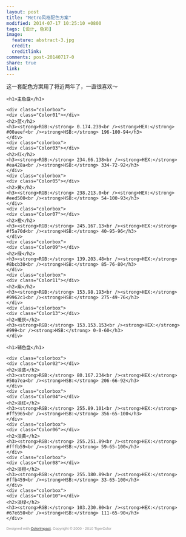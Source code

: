 ```yaml
---
layout: post
title: "Metro风格配色方案"
modified: 2014-07-17 10:25:10 +0800
tags: [设计, 色彩]
image:
  feature: abstract-3.jpg
  credit: 
  creditlink: 
comments: post-20140717-0
share: true
link: 
---
```


这一套配色方案用了将近两年了，一直很喜欢～

<style type="text/css">
div.color-impact div.colorbox{border:1px solid #cccccc;float:left;margin:0 20px 20px 0;padding:10px;width:140px;}
div.color-impact h1{font:130% Georgia,serif;margin:0 0 20px;clear:left;}
div.color-impact h2{border-bottom:1px solid #dddddd;font-size:70%;margin:5px 0;padding-bottom:5px;text-align:center;white-space:nowrap;}
div.color-impact h3{font-size:70%;font-weight:normal;margin:0;white-space:nowrap;}
div.color-impact h6{background:transparent;clear:both;color:#888888;font:70% Arial,sans-serif;}
div.color-impact .Color01 {background-color: #00AEEF;border:1px solid #eeeeee; height:100px; width:100%}
div.color-impact .Color02 {background-color: #50A7EA;border:1px solid #eeeeee; height:100px; width:100%}
div.color-impact .Color03 {background-color: #EA428A;border:1px solid #eeeeee; height:100px; width:100%}
div.color-impact .Color04 {background-color: #FF5965;border:1px solid #eeeeee; height:100px; width:100%}
div.color-impact .Color05 {background-color: #EED500;border:1px solid #eeeeee; height:100px; width:100%}
div.color-impact .Color06 {background-color: #FFFB59;border:1px solid #eeeeee; height:100px; width:100%}
div.color-impact .Color07 {background-color: #F5A70D;border:1px solid #eeeeee; height:100px; width:100%}
div.color-impact .Color08 {background-color: #FFB459;border:1px solid #eeeeee; height:100px; width:100%}
div.color-impact .Color09 {background-color: #8BCB30;border:1px solid #eeeeee; height:100px; width:100%}
div.color-impact .Color10 {background-color: #67E650;border:1px solid #eeeeee; height:100px; width:100%}
div.color-impact .Color11 {background-color: #9962C1;border:1px solid #eeeeee; height:100px; width:100%}
div.color-impact .Color12 {background-color: #AC9C7B;border:1px solid #eeeeee; height:100px; width:100%}
div.color-impact .Color13 {background-color: #999999;border:1px solid #eeeeee; height:100px; width:100%}
</style>

<div class="color-impact">

	<h1>主色盘</h1>

	<div class="colorbox">
	<div class="Color01"></div>
	<h2>蓝</h2>
	<h3><strong>RGB:</strong> 0.174.239<br /><strong>HEX:</strong> #00aeef<br /><strong>HSB:</strong> 196-100-94</h3>
	</div>
	<div class="colorbox">
	<div class="Color03"></div>
	<h2>红</h2>
	<h3><strong>RGB:</strong> 234.66.138<br /><strong>HEX:</strong> #ea428a<br /><strong>HSB:</strong> 334-72-92</h3>
	</div>
	<div class="colorbox">
	<div class="Color05"></div>
	<h2>黄</h2>
	<h3><strong>RGB:</strong> 238.213.0<br /><strong>HEX:</strong> #eed500<br /><strong>HSB:</strong> 54-100-93</h3>
	</div>
	<div class="colorbox">
	<div class="Color07"></div>
	<h2>橙</h2>
	<h3><strong>RGB:</strong> 245.167.13<br /><strong>HEX:</strong> #f5a70d<br /><strong>HSB:</strong> 40-95-96</h3>
	</div>
	<div class="colorbox">
	<div class="Color09"></div>
	<h2>绿</h2>
	<h3><strong>RGB:</strong> 139.203.48<br /><strong>HEX:</strong> #8bcb30<br /><strong>HSB:</strong> 85-76-80</h3>
	</div>
	<div class="colorbox">
	<div class="Color11"></div>
	<h2>紫</h2>
	<h3><strong>RGB:</strong> 153.98.193<br /><strong>HEX:</strong> #9962c1<br /><strong>HSB:</strong> 275-49-76</h3>
	</div>
	<div class="colorbox">
	<div class="Color13"></div>
	<h2>暖灰</h2>
	<h3><strong>RGB:</strong> 153.153.153<br /><strong>HEX:</strong> #999<br /><strong>HSB:</strong> 0-0-60</h3>
	</div>

	<h1>辅色盘</h1>

	<div class="colorbox">
	<div class="Color02"></div>
	<h2>淡蓝</h2>
	<h3><strong>RGB:</strong> 80.167.234<br /><strong>HEX:</strong> #50a7ea<br /><strong>HSB:</strong> 206-66-92</h3>
	</div>
	<div class="colorbox">
	<div class="Color04"></div>
	<h2>淡红</h2>
	<h3><strong>RGB:</strong> 255.89.101<br /><strong>HEX:</strong> #ff5965<br /><strong>HSB:</strong> 356-65-100</h3>
	</div>
	<div class="colorbox">
	<div class="Color06"></div>
	<h2>淡黄</h2>
	<h3><strong>RGB:</strong> 255.251.89<br /><strong>HEX:</strong> #fffb59<br /><strong>HSB:</strong> 59-65-100</h3>
	</div>
	<div class="colorbox">
	<div class="Color08"></div>
	<h2>淡橙</h2>
	<h3><strong>RGB:</strong> 255.180.89<br /><strong>HEX:</strong> #ffb459<br /><strong>HSB:</strong> 33-65-100</h3>
	</div>
	<div class="colorbox">
	<div class="Color10"></div>
	<h2>淡绿</h2>
	<h3><strong>RGB:</strong> 103.230.80<br /><strong>HEX:</strong> #67e650<br /><strong>HSB:</strong> 111-65-90</h3>
	</div>

<h6>Designed with <a href="http://www.tigercolor.com">ColorImpact</a>, Copyright &#169; 2000 - 2010 TigerColor</h6>

</div>
